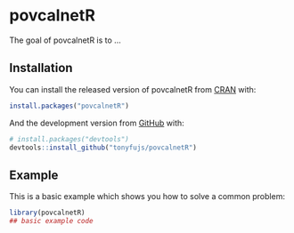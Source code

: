 
<!-- README.md is generated from README.Rmd. Please edit that file -->

# povcalnetR

<!-- badges: start -->

<!-- badges: end -->

The goal of povcalnetR is to …

## Installation

You can install the released version of povcalnetR from
[CRAN](https://CRAN.R-project.org) with:

``` r
install.packages("povcalnetR")
```

And the development version from [GitHub](https://github.com/) with:

``` r
# install.packages("devtools")
devtools::install_github("tonyfujs/povcalnetR")
```

## Example

This is a basic example which shows you how to solve a common problem:

``` r
library(povcalnetR)
## basic example code
```
